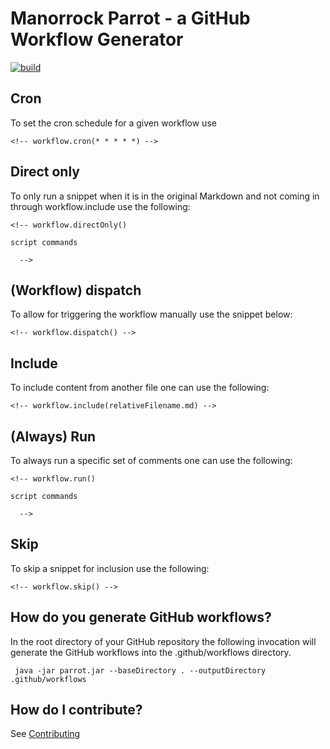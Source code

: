 # Manorrock Parrot - a GitHub Workflow Generator

[![build](https://github.com/manorrock/parrot/actions/workflows/build.yml/badge.svg)](https://github.com/manorrock/parrot/actions/workflows/build.yml)

## Cron

To set the cron schedule for a given workflow use

<!-- workflow.skip() -->
```
<!-- workflow.cron(* * * * *) -->
```

## Direct only

To only run a snippet when it is in the original Markdown and not coming in 
through workflow.include use the following:

<!-- workflow.skip() -->
```
<!-- workflow.directOnly()

script commands

  -->
```

## (Workflow) dispatch

To allow for triggering the workflow manually use the snippet below:

<!-- workflow.skip() -->
```
<!-- workflow.dispatch() -->
```

## Include

To include content from another file one can use the following:

<!-- workflow.skip() -->
```
<!-- workflow.include(relativeFilename.md) -->
```

## (Always) Run

To always run a specific set of comments one can use the following:

<!-- workflow.skip() -->
```
<!-- workflow.run()

script commands

  -->
```

## Skip

To skip a snippet for inclusion use the following:

<!-- workflow.skip() -->
```
<!-- workflow.skip() -->
```

## How do you generate GitHub workflows?

In the root directory of your GitHub repository the following invocation will
generate the GitHub workflows into the .github/workflows directory.

```
 java -jar parrot.jar --baseDirectory . --outputDirectory .github/workflows
```

## How do I contribute?

See [Contributing](CONTRIBUTING.md)
